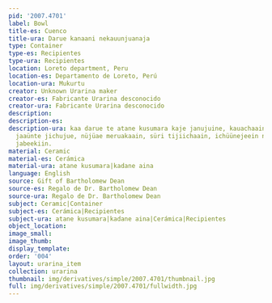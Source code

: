 ```yaml
---
pid: '2007.4701'
label: Bowl
title-es: Cuenco
title-ura: Darue kanaani nekauunjuanaja
type: Container
type-es: Recipientes
type-ura: Recipientes
location: Loreto department, Peru
location-es: Departamento de Loreto, Perú
location-ura: Mukurtu
creator: Unknown Urarina maker
creator-es: Fabricante Urarina desconocido
creator-ura: Fabricante Urarina desconocido
description:
description-es:
description-ura: kaa darue te atane kusumara kaje janujuine, kauachaain tüküeniane
  jaaünte jichujue, nüjüae meruakaain, süri tijiichaain, ichüünejeein nülünu laüekaain,
  jabeekiin.
material: Ceramic
material-es: Cerámica
material-ura: atane kusumara|kadane aina
language: English
source: Gift of Bartholomew Dean
source-es: Regalo de Dr. Bartholomew Dean
source-ura: Regalo de Dr. Bartholomew Dean
subject: Ceramic|Container
subject-es: Cerámica|Recipientes
subject-ura: atane kusumara|kadane aina|Cerámica|Recipientes
object_location:
image_small:
image_thumb:
display_template:
order: '004'
layout: urarina_item
collection: urarina
thumbnail: img/derivatives/simple/2007.4701/thumbnail.jpg
full: img/derivatives/simple/2007.4701/fullwidth.jpg
---
```

